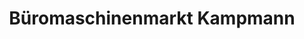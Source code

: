 ---
title: "Büromaschinenmarkt Kampmann"
url: /wiesbaden/bueromaschinenmarkt-kampmann/
shop: Kopieren
---